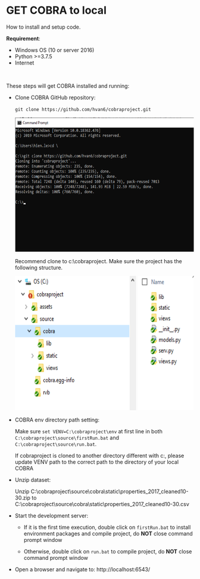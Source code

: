 # GET COBRA to local
How to install and setup code.


**Requirement**:
* Windows OS (10 or server 2016)
* Python >=3.7.5
* Internet

​

These steps will get COBRA installed and running:
​
* Clone COBRA GitHub repository:
​

  `git clone https://github.com/hvan6/cobraproject.git`  

  <img src="./assets/imgs/gitclone.png" alt="COBRA project clone"  width="480px" height="360px">

  Recommend clone to c:\cobraproject. Make sure the project has the following structure.  

  <img src="./assets/imgs/structure.png" alt="COBRA project folder structure" width="480px" height="360px">

* COBRA env directory path setting:

	Make sure `set VENV=C:\cobraproject\env` at first line in both `C:\cobraproject\source\firstRun.bat` and `C:\cobraproject\source\run.bat`.

  If cobraproject is cloned to another directory different with c:\, please update VENV path to the correct path to the directory of your local COBRA
​
* Unzip dataset:

  Unzip C:\cobraproject\source\cobra\static\properties_2017_cleaned10-30.zip to C:\cobraproject\source\cobra\static\properties_2017_cleaned10-30.csv

* Start the development server:
​
  * If it is the first time execution, double click on `firstRun.bat` to install environment packages and compile project, do **NOT** close command prompt window

  * Otherwise, double click on `run.bat` to compile project, do **NOT** close command prompt window
​
* Open a browser and navigate to: http://localhost:6543/
